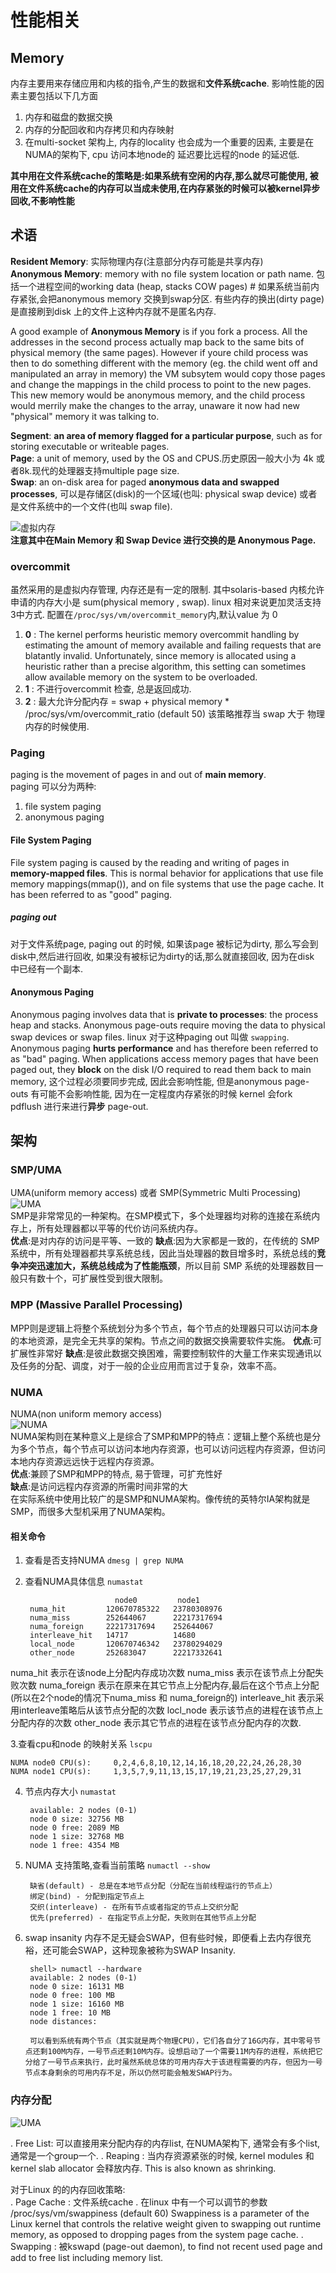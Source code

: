 # 性能相关

## Memory

内存主要用来存储应用和内核的指令,产生的数据和**文件系统cache**. 影响性能的因素主要包括以下几方面  
1. 内存和磁盘的数据交换
2. 内存的分配回收和内存拷贝和内存映射
3. 在multi-socket 架构上, 内存的locality 也会成为一个重要的因素, 主要是在NUMA的架构下, cpu 访问本地node的 延迟要比远程的node 的延迟低.

**其中用在文件系统cache的策略是:如果系统有空闲的内存,那么就尽可能使用, 被用在文件系统cache的内存可以当成未使用,在内存紧张的时候可以被kernel异步回收,不影响性能**


## 术语

**Resident Memory**: 实际物理内存(注意部分内存可能是共享内存)  
**Anonymous Memory**: memory with no file system location or path name. 包括一个进程空间的working data (heap, stacks COW pages)  # 如果系统当前内存紧张,会把anonymous memory 交换到swap分区. 有些内存的换出(dirty page)是直接刷到disk 上的文件上这种内存就不是匿名内存. 

A good example of **Anonymous Memory** is if you fork a process. All the addresses in the second process actually map back to the same bits of physical memory (the same pages). However if youre child process was then to do something different with the memory (eg. the child went off and manipulated an array in memory) the VM subsytem would copy those pages and change the mappings in the child process to point to the new pages. This new memory would be anonymous memory, and the child process would merrily make the changes to the array, unaware it now had new "physical" memory it was talking to.  
     
**Segment**: **an area of memory flagged for a particular purpose**, such as for storing executable or writeable pages.   
**Page**: a unit of memory, used by the OS and CPUS.历史原因一般大小为 4k 或者8k.现代的处理器支持multiple page size.   
**Swap**: an on-disk area for paged **anonymous data and swapped processes**, 可以是存储区(disk)的一个区域(也叫: physical swap device) 或者是文件系统中的一个文件(也叫 swap file). 

![虚拟内存](https://code.csdn.net/KnightYu/engineerdraft/file/img/vm.png)  
**注意其中在Main Memory 和 Swap Device 进行交换的是 Anonymous Page.**

### overcommit

虽然采用的是虚拟内存管理, 内存还是有一定的限制. 其中solaris-based 内核允许申请的内存大小是 sum(physical memory , swap). linux 相对来说更加灵活支持3中方式. 配置在`/proc/sys/vm/overcommit_memory`内,默认value 为 0  
1. **0** : The kernel performs heuristic memory overcommit handling by estimating the amount of memory available and failing requests that are blatantly invalid. Unfortunately, since memory is allocated using a heuristic rather than a precise algorithm, this setting can sometimes allow available memory on the system to be overloaded.
2. **1** : 不进行overcommit 检查, 总是返回成功. 
3. **2** : 最大允许分配内存 = swap + physical memory * /proc/sys/vm/overcommit_ratio (default 50) 该策略推荐当 swap 大于 物理内存的时候使用. 


### Paging

paging is the movement of pages in and out of **main memory**.  
paging 可以分为两种: 
1. file system paging
2. anonymous paging

#### File System Paging
File system paging is caused by the reading and writing of pages in **memory-mapped files**. This is normal behavior for applications that use file memory mappings(mmap()), and on file systems that use the page cache. It has been referred to as "good" paging.  

##### paging out
对于文件系统page, paging out 的时候, 如果该page 被标记为dirty, 那么写会到disk中,然后进行回收, 如果没有被标记为dirty的话,那么就直接回收, 因为在disk 中已经有一个副本. 

#### Anonymous Paging

Anonymous paging involves data that is **private to processes**:  the process heap and stacks. Anonymous page-outs require moving the data to physical swap devices or swap files. linux 对于这种paging out 叫做 `swapping`.  
Anonymous paging **hurts performance** and has therefore been referred to as "bad" paging.
When applications access memory pages that have been paged out, they **block** on the disk I/O required to read them back to main memory, 这个过程必须要同步完成, 因此会影响性能, 但是anonymous page-outs 有可能不会影响性能, 因为在一定程度内存紧张的时候 kernel 会fork pdflush 进行来进行**异步** page-out. 

## 架构

### SMP/UMA

UMA(uniform memory access)  或者 SMP(Symmetric Multi Processing)
![UMA](https://code.csdn.net/KnightYu/engineerdraft/file/img/UMA.png)   
 SMP是非常常见的一种架构。在SMP模式下，多个处理器均对称的连接在系统内存上，所有处理器都以平等的代价访问系统内存。  
**优点**:是对内存的访问是平等、一致的 
**缺点**:因为大家都是一致的，在传统的 SMP 系统中，所有处理器都共享系统总线，因此当处理器的数目增多时，系统总线的**竞争冲突迅速加大，系统总线成为了性能瓶颈**，所以目前 SMP 系统的处理器数目一般只有数十个，可扩展性受到很大限制。

### MPP (Massive Parallel Processing)
MPP则是逻辑上将整个系统划分为多个节点，每个节点的处理器只可以访问本身的本地资源，是完全无共享的架构。节点之间的数据交换需要软件实施。 
**优点**:可扩展性非常好
**缺点**:是彼此数据交换困难，需要控制软件的大量工作来实现通讯以及任务的分配、调度，对于一般的企业应用而言过于复杂，效率不高。


### NUMA

NUMA(non uniform memory access)  
![NUMA](https://code.csdn.net/KnightYu/engineerdraft/file/img/NUMA.png)  
NUMA架构则在某种意义上是综合了SMP和MPP的特点：逻辑上整个系统也是分为多个节点，每个节点可以访问本地内存资源，也可以访问远程内存资源，但访问本地内存资源远远快于远程内存资源。  
**优点**:兼顾了SMP和MPP的特点, 易于管理，可扩充性好  
**缺点**:是访问远程内存资源的所需时间非常的大  
在实际系统中使用比较广的是SMP和NUMA架构。像传统的英特尔IA架构就是SMP，而很多大型机采用了NUMA架构。


#### 相关命令

1. 查看是否支持NUMA `dmesg | grep NUMA`
2. 查看NUMA具体信息  `numastat`  

                           node0         node1
        numa_hit	     120670785322   23780308976
        numa_miss	     252644067      22217317694
        numa_foreign	 22217317694    252644067
        interleave_hit	 14717          14680
        local_node	     120670746342   23780294029
        other_node	     252683047      22217332641  
    
numa_hit 表示在该node上分配内存成功次数
numa_miss 表示在该节点上分配失败次数
numa_foreign 表示在原来在其它节点上分配内存,最后在这个节点上分配(所以在2个node的情况下numa_miss 和 numa_foreign的)
interleave_hit 表示采用interleave策略后从该节点分配的次数
locl_node 表示该节点的进程在该节点上分配内存的次数
other_node 表示其它节点的进程在该节点分配内存的次数.   

3.查看cpu和node 的映射关系 `lscpu`

    NUMA node0 CPU(s):     0,2,4,6,8,10,12,14,16,18,20,22,24,26,28,30
    NUMA node1 CPU(s):     1,3,5,7,9,11,13,15,17,19,21,23,25,27,29,31  
    
4. 节点内存大小 `numastat`

        available: 2 nodes (0-1)
        node 0 size: 32756 MB
        node 0 free: 2089 MB
        node 1 size: 32768 MB
        node 1 free: 4354 MB
        
5. NUMA 支持策略,查看当前策略 `numactl --show`

        缺省(default) - 总是在本地节点分配（分配在当前线程运行的节点上）
        绑定(bind) - 分配到指定节点上
        交织(interleave) - 在所有节点或者指定的节点上交织分配
        优先(preferred) - 在指定节点上分配，失败则在其他节点上分配
        
6. swap insanity
    内存不足无疑会SWAP，但有些时候，即便看上去内存很充裕，还可能会SWAP，这种现象被称为SWAP Insanity.
    
        shell> numactl --hardware
        available: 2 nodes (0-1)
        node 0 size: 16131 MB
        node 0 free: 100 MB
        node 1 size: 16160 MB
        node 1 free: 10 MB
        node distances:
        
        可以看到系统有两个节点（其实就是两个物理CPU），它们各自分了16G内存，其中零号节点还剩100M内存，一号节点还剩10M内存。设想启动了一个需要11M内存的进程，系统把它分给了一号节点来执行，此时虽然系统总体的可用内存大于该进程需要的内存，但因为一号节点本身剩余的可用内存不足，所以仍然可能会触发SWAP行为。
        
        
### 内存分配
![UMA](https://code.csdn.net/KnightYu/engineerdraft/file/img/free_memory.png) 

. Free List: 可以直接用来分配内存的内存list, 在NUMA架构下, 通常会有多个list, 通常是一个group一个.
. Reaping : 当内存资源紧张的时候, kernel modules 和 kernel slab allocator 会释放内存. This is also known as shrinking. 

对于Linux 的的内存回收策略:   
. Page Cache : 文件系统cache . 在linux 中有一个可以调节的参数 /proc/sys/vm/swappiness (default 60)  Swappiness is a parameter of the Linux kernel that controls the relative weight given to swapping out runtime memory, as opposed to dropping pages from the system page cache.
. Swapping : 被kswapd (page-out daemon), to find not recent used page and add to free list including memory list.





    




